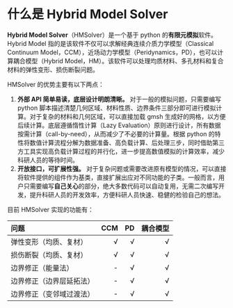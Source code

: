 # 什么是 Hybrid Model Solver

**Hybrid Model Solver**（HMSolver）是一个基于 python 的**有限元模拟**软件。Hybrid Model 指的是该软件不仅可以求解经典连续介质力学模型（Classical Continuum Model，CCM），近场动力学模型（Peridynamics，PD），也可以计算耦合模型（Hybrid Model，HM）。该软件可以处理均质材料、多孔材料和复合材料的弹性变形、损伤断裂问题。

HMSolver 的优势主要有以下两点：

1. **外部 API 简单易读，底层设计明朗清晰。** 对于一般的模拟问题，只需要编写 python 脚本描述清楚几何区域、材料性质、边界条件三部分即可进行模拟计算。对于复杂的材料和几何区域，可以直接加载 gmsh 生成好的网格，以方便后续计算。底层遵循惰性计算（Lazy Evaluation）原则进行设计，所有数据按需计算（call-by-need），从而减少了不必要的计算量。根据 python 的特性将数值计算流程分解为数据准备、高负载计算、后处理三步，同时借助第三方工具实现高负载计算过程的并行化，进一步提高数值模拟的计算效率，减少科研人员的等待时间。
2. **开放接口，可扩展性强。** 对于复杂问题或需要改进原有模型的情况，可以直接将软件提供的组件作为基类，直接扩展出应对不同功能的子类。一般而言，用户只需要编写**自己关心**的部分，绝大多数代码可以自动复用，无需二次编写开发，提升科研人员的开发效率，方便科研人员快速、稳健的检验自己的想法。

目前 HMSolver 实现的功能有：

| 问题                     |  CCM |   PD | 耦合模型 |
| :----------------------- | ---: | ---: | -------: |
| 弹性变形（均质、复材）   |    √ |    √ |        √ |
| 损伤断裂（均质、复材）   |    √ |    √ |        √ |
| 边界修正（能量法）       |    - |    √ |        √ |
| 边界修正（边界层延拓法） |    - |    √ |        √ |
| 边界修正（变邻域过渡法） |    - |    √ |        √ |